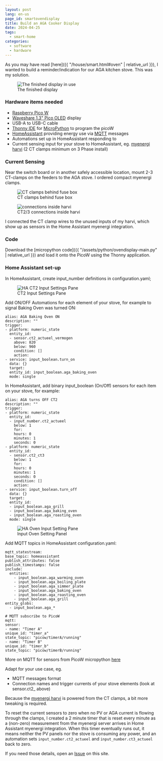 ```yaml
---
layout: post
lang: en-us
page_id: smartovendisplay
title: Build an AGA Cooker Display
date: 2024-04-25
tags:
  - smart-home
categories:
  - software
  - hardware
---
```


As you may have read [here]({{ "/house/smart.html#oven" | relative_url }}), I wanted to build a reminder/indication for our AGA kitchen stove.
This was my solution.

<figure><img src='{{ "/assets/img/house/smart/aga/agadisplay_IMG9388.jpg" | relative_url }}' alt="The finished display in use" class='img-fluid'><figcaption class="kleiner">The finished display</figcaption></figure>

### Hardware items needed

- [Raspberry Pico W](https://www.raspberrypi.com/documentation/microcontrollers/raspberry-pi-pico.html)
- [Waveshare 1.3" Pico OLED](https://www.waveshare.com/wiki/Pico-OLED-1.3) display
- USB-A to USB-C cable
- [Thonny IDE](https://thonny.org) for [MicroPython](https://micropython.org) to program the picoW
- [HomeAssistant](https://www.home-assistant.io) providing energy use via [MQTT](https://mqtt.org) messages
- Automations set up in HomeAssistant responding to
- Current sensing input for your stove to HomeAssistant, eg. [myenergi harvi](https://www.myenergi.com/product/harvi/) (2 CT clamps minimum on 3 Phase install)

### Current Sensing

Near the switch board or in another safely accessible location, mount 2-3 CT-clamps on the feeders to the AGA stove. I ordered compact myenergi clamps.

<div class="row">
<div class="col-sm">
<figure><img src='{{ "/assets/img/house/smart/aga/CT_clamps-IMG_9186.jpg" | relative_url }}' alt="CT clamps behind fuse box" class='img-fluid'><figcaption class="kleiner">CT clamps behind fuse box</figcaption></figure>
</div>
<div class="col-sm">
<figure><img src='{{ "/assets/img/house/smart/aga/harvi_inside-IMG_9183.jpg" | relative_url }}' alt="connections inside harvi" class='img-fluid'><figcaption class="kleiner">CT2/3 connections inside harvi</figcaption></figure>
</div>
</div>

I connected the CT clamp wires to the unused inputs of my harvi, which show up as sensors in the Home Assistant myenergi integration.

### Code

Download the [micropython code]({{ "/assets/python/ovendisplay-main.py" | relative_url }}) and load it onto the PicoW using the Thonny application.

### Home Assistant set-up

In HomeAssistant, create input_number definitions in configuration.yaml;

<figure><img src='{{ "/assets/img/house/smart/aga/ha_ct2_inputnumber.png" | relative_url }}' alt="HA CT2 Input Settings Pane" class='img-fluid'><figcaption class="kleiner">CT2 Input Settings Pane</figcaption></figure>

Add ON/OFF Automations for each element of your stove, for example to signal Baking Oven was turned ON:

```
alias: AGA Baking Oven ON
description: ""
trigger:
- platform: numeric_state
  entity_id:
  - sensor.ct2_actueel_vermogen
    above: 820
    below: 960
    condition: []
    action:
- service: input_boolean.turn_on
  data: {}
  target:
  entity_id: input_boolean.aga_baking_oven
  mode: single
```

In HomeAssistant, add binary input_boolean (On/Off) sensors for each item on your stove, for example:

```
alias: AGA turns OFF CT2
description: ""
trigger:
- platform: numeric_state
  entity_id:
  - input_number.ct2_actueel
    below: 1
    for:
    hours: 0
    minutes: 1
    seconds: 0
- platform: numeric_state
  entity_id:
  - sensor.ct2_ct3
    below: 1
    for:
    hours: 0
    minutes: 1
    seconds: 0
    condition: []
    action:
- service: input_boolean.turn_off
  data: {}
  target:
  entity_id:
  - input_boolean.aga_grill
  - input_boolean.aga_baking_oven
  - input_boolean.aga_roasting_oven
  mode: single
```

<figure><img src='{{ "/assets/img/house/smart/aga/ha_bakingoven_input_setting.png" | relative_url }}' alt="HA Oven Input Setting Pane" class='img-fluid'><figcaption class="kleiner">Input Oven Setting Panel</figcaption></figure>

Add MQTT topics in HomeAssistant configuration.yaml:

```
mqtt_statestream:
base_topic: homeassistant
publish_attributes: false
publish_timestamps: false
include:
  entities:
    - input_boolean.aga_warming_oven
    - input_boolean.aga_boiling_plate
    - input_boolean.aga_simmer_plate
    - input_boolean.aga_baking_oven
    - input_boolean.aga_roasting_oven
    - input_boolean.aga_grill
entity_globs:
  - input_boolean.aga_*

# MQTT subscribe to PicoW
mqtt:
sensor:
- name: "Timer A"
unique_id: "timer_a"
state_topic: "picow/timerA/running"
- name: "Timer B"
unique_id: "timer_b"
state_topic: "picow/timerB/running"
```

More on MQTT for sensors from PicoW micropython [here](https://github.com/agners/micropython-ha-mqtt-device)

Adapt for your use case, eg.

- MQTT messages format
- Connection names and trigger currents of your stove elements (look at sensor.ct2\_ above)

Because the [myenergi harvi](https://www.myenergi.com/product/harvi/) is powered from the CT clamps, a bit more tweaking is required.

To reset the current sensors to zero when no PV or AGA current is flowing through the clamps, I created a 2 minute timer that is reset every minute as a (non-zero) measurement from the myenergi server arrives in Home Assistant myenergi integration. When this timer eventually runs out, it means neither the PV panels nor the stove is consuming any power, and an automation sets `input_number.ct2_actueel` and `input_number.ct3_actueel` back to zero.

If you need those details, open an [Issue](https://github.com/silverailscolo/ejb/issues) on this site.
